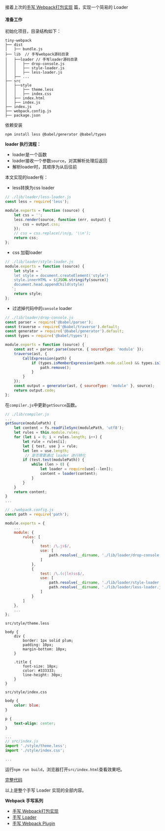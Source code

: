 接着上次的[手写 Webpack打包实现](https://github.com/FredaFei/tiny-webpack/blob/webpack/doc.md)
篇，实现一个简易的 Loader

#### 准备工作

初始化项目，目录结构如下：

```
tiny-webpack
├── dist
│   ├── bundle.js
├── lib  // 手写webpack源码目录
│   ├──loader // 手写loader源码目录
│   │   ├── drop-console.js
│   │   ├── style-loader.js
│   │   ├── less-loader.js
│   ├── ...
├── src 
│   ├──style 
│   │   ├── theme.less
│   │   ├── index.css
│   ├── index.html
│   ├── index.js
├── index.js
├── webpack.config.js
├── package.json
```

依赖安装

```
npm install less @babel/generator @babel/types
```

**loader 执行流程：**

+ loader是一个函数
+ loader接收一个参数`source`，对其解析处理后返回
+ 解析loader时，其顺序为从后往前

本文实现的loader有：

+ less转换为css loader

```js
// ./lib/loader/less-loader.js
const less = require('less');

module.exports = function (source) {
    let css = '';
    less.render(source, function (err, output) {
        css = output.css;
    });
    // css = css.replace(/\n/g, '\\n');
    return css;
};
```

+ css 加载loader

```js
// ./lib/loader/style-loader.js
module.exports = function (source) {
    let style = `
    let style = document.createElement('style')
    style.innerHTML = ${JSON.stringify(source)}
    document.head.appendChild(style)
   `;
    return style;
};
```

+ 过滤掉代码中的`console` loader

```js
// ./lib/loader/drop-console.js
const parser = require('@babel/parser');
const traverse = require('@babel/traverse').default;
const generator = require('@babel/generator').default;
const types = require('@babel/types');

module.exports = function (source) {
    const ast = parser.parse(source, { sourceType: 'module' });
    traverse(ast, {
        CallExpression(path) {
            if (types.isMemberExpression(path.node.callee) && types.isIdentifier(path.node.callee.object, { name: 'console' })) {
                path.remove();
            }
        }
    });
    const output = generator(ast, { sourceType: 'module' }, source);
    return output.code;
};
```

在`compiler.js`中更新`getSource`函数。

``` js
// ./lib/compiler.js
...
getSource(modulePath) {
    let content = fs.readFileSync(modulePath, 'utf8');
    let rules = this.module.rules;
    for (let i = 0; i < rules.length; i++) {
        let rule = rules[i];
        let { test, use } = rule;
        let len = use.length;
         // 是否需要通过 loader 进行转化
        if (test.test(modulePath)) {
            while (len > 0) {
                let loader = require(use[--len]);
                content = loader(content);
            }
        }
    }
    return content;
}
...
```

``` js
// ./webpack.config.js
const path = require('path');

module.exports = {
    ...
    module: {
        rules: [
            {
                test: /\.js$/,
                use: [
                    path.resolve(__dirname, './lib/loader/drop-console.js')
                ]
            },
            {
                test: /\.(c|le)ss$/,
                use: [
                    path.resolve(__dirname, './lib/loader/style-loader.js'),
                    path.resolve(__dirname, './lib/loader/less-loader.js')
                ]
            }
        ]
    },
    ...
};
```

`src/style/theme.less`

```less
body {
    div {
        border: 1px solid plum;
        padding: 10px;
        margin-bottom: 10px;
    }

    .title {
        font-size: 18px;
        color: #333333;
        line-height: 30px;
    }
}
```

`src/style/index.css`

```css
body {
    color: blue;
}

p {
    text-align: center;
}
```

```js
...
// src/index.js
import './style/theme.less';
import './style/index.css';

...
```

运行`npm run build`，浏览器打开`src/index.html`查看效果吧。

[完整代码](https://github.com/FredaFei/tiny-webpack)

以上是整个手写 Loader 实现的全部内容。

**Webpack 手写系列**

+ [手写 Webpack打包实现](https://github.com/FredaFei/tiny-webpack/blob/webpack/doc.md)
+ [手写 Loader](https://github.com/FredaFei/tiny-webpack/blob/loader/doc.md)
+ [手写 Webpack Plugin](https://github.com/FredaFei/tiny-webpack/blob/plugin/doc.md)
